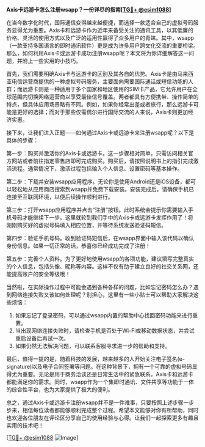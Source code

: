 **Axis卡远游卡怎么注册wsapp？一份详尽的指南[[TG💪+ @esim1088](https://t.me/s/esim1088)]**

在当今数字化时代，国际通信变得越来越便捷，而选择一款适合自己的虚拟号码服务显得尤为重要。Axis卡和远游卡作为近年来备受关注的通讯工具，以其低廉的价格、灵活的使用方式以及广泛的适用性赢得了众多用户的青睐。其中，wsapp（一款支持多国语言的即时通讯软件）更是成为许多用户跨文化交流的重要桥梁。那么，如何利用Axis卡或远游卡成功注册wsapp呢？本文将为你详细解答这一问题，并附上一些实用的小技巧。

首先，我们需要明确Axis卡与远游卡的区别及其各自的优势。Axis卡是由马来西亚电信运营商提供的一种虚拟号码服务，主要面向需要国际通话或短信功能的人群；而远游卡则是一种适用于多个国家和地区使用的SIM卡产品，它允许用户在全球范围内切换网络运营商以享受最佳信号覆盖。两者都具有方便携带、操作简单的特点，但具体应用场景略有不同。例如，如果你经常出差或者旅行，那么远游卡可能是更好的选择；而对于那些仅需偶尔进行国际交流的人来说，Axis卡则更加经济实惠。

接下来，让我们进入正题——如何通过Axis卡或远游卡来注册wsapp呢？以下是具体的步骤：

第一步：购买并激活你的Axis卡或远游卡。这一步骤相对简单，只需访问相关官方网站或者前往指定零售店即可完成购买。购买后，请按照说明书上的指引完成激活流程。通常情况下，激活过程包括输入个人信息、设置密码等基本操作。

第二步：下载并安装wsapp应用程序。无论你是使用Android还是iOS设备，都可以轻松地从应用商店搜索到wsapp并免费下载安装。安装完成后，请确保手机已连接至互联网环境，以便后续操作顺利进行。

第三步：打开wsapp应用程序并点击“注册”按钮。此时系统会提示你需要输入手机号码才能继续下一步。这里就轮到我们手中的Axis卡或远游卡发挥作用了！将刚刚购买好的虚拟号码填入相应位置，并等待系统发送验证码短信。

第四步：验证手机号码。收到验证码短信后，在wsapp界面中输入该代码以确认身份信息。如果一切正常的话，恭喜你已经成功完成了注册！

第五步：完善个人资料。为了更好地使用wsapp的各项功能，建议填写完整真实的个人信息，包括头像、昵称等内容。这样不仅有助于建立良好的社交关系网，还能提高账户的安全等级哦！

当然啦，在实际操作过程中可能会遇到各种各样的问题，比如忘记密码怎么办？遇到网络连接失败又该如何处理呢？别担心，这里有一些小贴士可以帮助大家解决这些烦恼：

1. 如果忘记了登录密码，可以通过wsapp内置的帮助中心找回密码功能来进行重置。
2. 当出现网络连接失败时，请检查手机是否处于Wi-Fi或移动数据状态，并尝试重启设备后再试一次。
3. 如果仍然无法解决问题，可以联系客服寻求进一步的帮助和支持。

最后，值得一提的是，随着科技的发展，越来越多的人开始关注电子签名(e-signature)以及电子合同签署等问题。在这种背景下，拥有一个可靠的虚拟号码显得尤为重要。无论是用于商务洽谈还是日常生活中的紧急联系，Axis卡和远游卡都能满足你的需求。同时，wsapp作为一个集即时通讯、文件共享等功能于一体的综合性平台，也为大家提供了极大的便利。

总之，通过Axis卡或远游卡注册wsapp并不是一件难事，只要按照上述步骤一步步来，相信每位读者都能够顺利完成整个过程。希望本文能够对你有所帮助，同时也欢迎各位朋友在评论区分享自己的使用经验与心得。让我们一起探索更多有趣且实用的技术吧！

[[TG💪+ @esim1088](https://t.me/s/esim1088) ![Image](https://i.postimg.cc/4NQfJmqS/Snipaste-2025-05-13-00-14-12.png)]